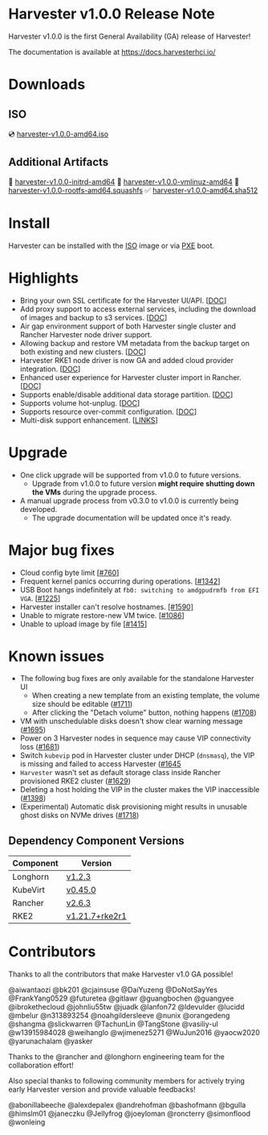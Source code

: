 # Harvester v1.0.0 Release Note

Harvester v1.0.0 is the first General Availability (GA) release of Harvester!

The documentation is available at https://docs.harvesterhci.io/

# Downloads

## ISO
:cd: [harvester-v1.0.0-amd64.iso](https://releases.rancher.com/harvester/v1.0.0/harvester-v1.0.0-amd64.iso)

## Additional Artifacts
:file_folder: [harvester-v1.0.0-initrd-amd64](https://releases.rancher.com/harvester/v1.0.0/harvester-v1.0.0-initrd-amd64)
:file_folder: [harvester-v1.0.0-vmlinuz-amd64](https://releases.rancher.com/harvester/v1.0.0/harvester-v1.0.0-vmlinuz-amd64)
:file_folder: [harvester-v1.0.0-rootfs-amd64.squashfs](https://releases.rancher.com/harvester/v1.0.0/harvester-v1.0.0-rootfs-amd64.squashfs)
:white_check_mark: [harvester-v1.0.0-amd64.sha512](https://releases.rancher.com/harvester/v1.0.0/harvester-v1.0.0-amd64.sha512)

# Install

Harvester can be installed with the 
[ISO](https://docs.harvesterhci.io/v1.0/install/iso-install/) image or via
[PXE](https://docs.harvesterhci.io/v1.0/install/pxe-boot-install/) boot.

# Highlights

* Bring your own SSL certificate for the Harvester UI/API. [[DOC](https://docs.harvesterhci.io/v1.0/settings/settings/#ssl-certificates)]
* Add proxy support to access external services, including the download of images and backup to s3 services. [[DOC](https://docs.harvesterhci.io/v1.0/settings/settings/#http-proxy)]
* Air gap environment support of both Harvester single cluster and Rancher Harvester node driver support.
* Allowing backup and restore VM metadata from the backup target on both existing and new clusters. [[DOC](https://docs.harvesterhci.io/v1.0/vm/backup-restore/)]
* Harvester RKE1 node driver is now GA and added cloud provider integration. [[DOC](https://docs.harvesterhci.io/v1.0/rancher/rke1-cluster/)]
* Enhanced user experience for Harvester cluster import in Rancher. [[DOC](https://docs.harvesterhci.io/v1.0/rancher/virtualization-management/)]
* Supports enable/disable additional data storage partition. [[DOC](https://docs.harvesterhci.io/v1.0/install/harvester-configuration/#installno_data_partition)]
* Supports volume hot-unplug. [[DOC](https://docs.harvesterhci.io/v1.0/vm/hotplug-volume/)]
* Supports resource over-commit configuration. [[DOC](https://docs.harvesterhci.io/v1.0/settings/settings/#overcommit-config)]
* Multi-disk support enhancement. [[LINKS](https://github.com/harvester/harvester/issues?q=is%3Aissue+label%3Aarea%2Fnode-disk-manager+milestone%3Av1.0.0+)]

# Upgrade
* One click upgrade will be supported from v1.0.0 to future versions.
    * Upgrade from v1.0.0 to future version **might require shutting down the VMs** during the upgrade process.
* A manual upgrade process from v0.3.0 to v1.0.0 is currently being developed.
    * The upgrade documentation will be updated once it's ready.

# Major bug fixes
* Cloud config byte limit [[#760](https://github.com/harvester/harvester/issues/760)]
* Frequent kernel panics occurring during operations. [[#1342](https://github.com/harvester/harvester/issues/1342)]
* USB Boot hangs indefinitely at `fb0: switching to amdgpudrmfb from EFI VGA`. [[#1225](https://github.com/harvester/harvester/issues/1225)]
* Harvester installer can't resolve hostnames. [[#1590]](https://github.com/harvester/harvester/issues/1590)
* Unable to migrate restore-new VM twice. [[#1086](https://github.com/harvester/harvester/issues/1086)]
* Unable to upload image by file [[#1415](https://github.com/harvester/harvester/issues/1415)]

# Known issues
- The following bug fixes are only available for the standalone Harvester UI
    - When creating a new template from an existing template, the volume size should be editable ([#1711](https://github.com/harvester/harvester/issues/1711))
    - After clicking the "Detach volume" button, nothing happens ([#1708](https://github.com/harvester/harvester/issues/1708))
- VM with unschedulable disks doesn't show clear warning message ([#1695](https://github.com/harvester/harvester/issues/1695#issuecomment-998036075))
- Power on 3 Harvester nodes in sequence may cause VIP connectivity loss ([#1681](https://github.com/harvester/harvester/issues/1681#issuecomment-995389197))
- Switch `kubevip` pod in Harvester cluster under DHCP (`dnsmasq`), the VIP is missing and failed to access Harvester ([#1645](https://github.com/harvester/harvester/issues/1645#issuecomment-995760814)
- `Harvester` wasn't set as default storage class inside Rancher provisioned RKE2 cluster ([#1629](https://github.com/harvester/harvester/issues/1629#issuecomment-994228399))
- Deleting a host holding the VIP in the cluster makes the VIP inaccessible ([#1398](https://github.com/harvester/harvester/issues/1398#issuecomment-981384348))
- (Experimental) Automatic disk provisioning might results in unusable ghost disks on NVMe drives ([#1718](https://github.com/harvester/harvester/issues/1718))

## Dependency Component Versions
| Component | Version |
| ------ | ---------|
| Longhorn | [v1.2.3](https://github.com/longhorn/longhorn/releases/tag/v1.2.3) |
| KubeVirt | [v0.45.0](https://github.com/kubevirt/kubevirt/releases/tag/v0.45.0) |
| Rancher | [v2.6.3](https://github.com/rancher/rancher/releases/tags/v2.6.3) |
| RKE2 | [v1.21.7+rke2r1](https://github.com/rancher/rke2/releases/tag/v1.21.7%2Brke2r1) |

# Contributors

Thanks to all the contributors that make Harvester v1.0 GA possible!

@aiwantaozi
@bk201
@cjainsuse
@DaiYuzeng
@DoNotSayYes
@FrankYang0529
@futuretea
@gitlawr
@guangbochen
@guangyee
@ibrokethecloud
@johnliu55tw
@juadk
@lanfon72
@ldevulder
@lucidd
@mbelur
@n313893254
@noahgildersleeve
@nunix
@orangedeng
@shangma
@slickwarren
@TachunLin
@TangStone
@vasiliy-ul
@w13915984028
@weihanglo
@wjimenez5271
@WuJun2016
@yaocw2020
@yarunachalam
@yasker

Thanks to the @rancher and @longhorn engineering team for the collaboration effort!

Also special thanks to following community members for actively trying early Harvester version and provide valuable feedbacks!

@abonillabeeche
@alexdepalex
@andrehofman
@bashofmann
@bgulla
@himslm01
@janeczku
@Jellyfrog
@joeyloman
@roncterry
@simonflood
@wonleing
